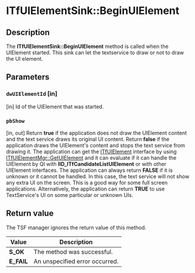 # ITfUIElementSink::BeginUIElement

## Description

The **ITfUIElementSink::BeginUIElement** method is called when the UIElement started. This sink can let the textservice to draw or not to draw the UI element.

## Parameters

### `dwUIElementId` [in]

[in] Id of the UIElement that was started.

### `pbShow`

[in, out] Return **true** if the application does not draw the UIElement content and the text service draws its original UI content. Return **false** if the application draws the UIElement's content and stops the text service from drawing it. The application can get the [ITfUIElement](https://learn.microsoft.com/windows/desktop/api/msctf/nn-msctf-itfuielement) interface by using [ITfUIElementMgr::GetUIElement](https://learn.microsoft.com/windows/desktop/api/msctf/nf-msctf-itfuielementmgr-getuielement) and it can evaluate if it can handle the UIElement by QI with **IID_ITfCandidateListUIElement** or with other UIElement interfaces. The application can always return **FALSE** if it is unknown or it cannot be handled. In this case, the text service will not show any extra UI on the screen. This is a good way for some full screen applications. Alternatively, the application can return **TRUE** to use TextService's UI on some particular or unknown UIs.

## Return value

The TSF manager ignores the return value of this method.

| Value | Description |
| --- | --- |
| **S_OK** | The method was successful. |
| **E_FAIL** | An unspecified error occurred. |